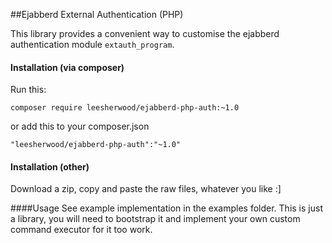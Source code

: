 ##Ejabberd External Authentication (PHP)

This library provides a convenient way to customise the ejabberd authentication module `extauth_program`. 

#### Installation (via composer)
Run this:
````
composer require leesherwood/ejabberd-php-auth:~1.0
````

or add this to your composer.json
````
"leesherwood/ejabberd-php-auth":"~1.0"
````

#### Installation (other)
Download a zip, copy and paste the raw files, whatever you like :]

####Usage
See example implementation in the examples folder. This is just a library, you will need to bootstrap it and implement your own custom command executor for it too work.

